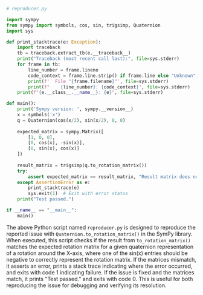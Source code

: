 ```python
# reproducer.py

import sympy
from sympy import symbols, cos, sin, trigsimp, Quaternion
import sys

def print_stacktrace(e: Exception):
    import traceback
    tb = traceback.extract_tb(e.__traceback__)
    print("Traceback (most recent call last):", file=sys.stderr)
    for frame in tb:
        line_number = frame.lineno
        code_context = frame.line.strip() if frame.line else "Unknown"
        print(f'  File "{frame.filename}"', file=sys.stderr)
        print(f"    {line_number}: {code_context}", file=sys.stderr)
    print(f"{e.__class__.__name__}: {e}", file=sys.stderr)

def main():
    print('Sympy version: ', sympy.__version__)
    x = symbols('x')
    q = Quaternion(cos(x/2), sin(x/2), 0, 0)
    
    expected_matrix = sympy.Matrix([
        [1, 0, 0],
        [0, cos(x), -sin(x)],
        [0, sin(x), cos(x)]
    ])
    
    result_matrix = trigsimp(q.to_rotation_matrix())
    try:
        assert expected_matrix == result_matrix, "Result matrix does not match the expected output."
    except AssertionError as e:
        print_stacktrace(e)
        sys.exit(1)  # Exit with error status
    print("Test passed.")

if __name__ == "__main__":
    main()
```
The above Python script named `reproducer.py` is designed to reproduce the reported issue with `Quaternion.to_rotation_matrix()` in the SymPy library. When executed, this script checks if the result from `to_rotation_matrix()` matches the expected rotation matrix for a given quaternion representation of a rotation around the X-axis, where one of the sin(x) entries should be negative to correctly represent the rotation matrix. If the matrices mismatch, it asserts an error, prints a stack trace indicating where the error occurred, and exits with code 1 indicating failure. If the issue is fixed and the matrices match, it prints "Test passed." and exits with code 0. This is useful for both reproducing the issue for debugging and verifying its resolution.